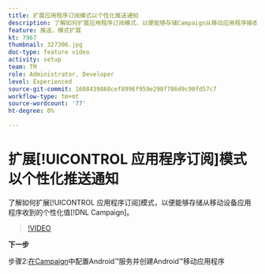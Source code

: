 ```yaml
---
title: 扩展应用程序订阅模式以个性化推送通知
description: 了解如何扩展应用程序订阅模式，以便能够存储Campaign从移动应用程序接收的个性化值。
feature: 推送，模式扩展
kt: 7967
thumbnail: 327306.jpg
doc-type: feature video
activity: setup
team: TM
role: Administrator, Developer
level: Experienced
source-git-commit: 1608439868cef8996f959e298f786d9c90fd57c7
workflow-type: tm+mt
source-wordcount: '77'
ht-degree: 0%

---
```



# 扩展[!UICONTROL 应用程序订阅]模式以个性化推送通知

了解如何扩展[!UICONTROL 应用程序订阅]模式，以便能够存储从移动设备应用程序收到的个性化值[!DNL Campaign]。

>[!VIDEO](https://video.tv.adobe.com/v/327306?quality=12)

**下一步**

步骤2:[在Campaign](/help/tutorial-get-started-with-push-notifications-for-android/configure-an-android-service-in-campaign.md)中配置Android™服务并创建Android™移动应用程序
